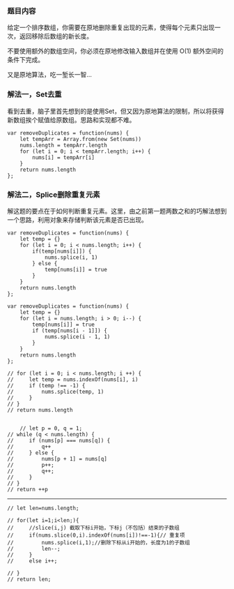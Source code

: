 ### 题目内容
给定一个排序数组，你需要在原地删除重复出现的元素，使得每个元素只出现一次，返回移除后数组的新长度。

不要使用额外的数组空间，你必须在原地修改输入数组并在使用 O(1) 额外空间的条件下完成。

又是原地算法，吃一堑长一智...

### 解法一，Set去重
看到去重，脑子里首先想到的是使用Set，但又因为原地算法的限制，所以将获得新数组挨个赋值给原数组。思路和实现都不难。

```
var removeDuplicates = function(nums) {
    let tempArr = Array.from(new Set(nums))
    nums.length = tempArr.length
    for (let i = 0; i < tempArr.length; i++) {
        nums[i] = tempArr[i]
    }
    return nums.length
};
```

### 解法二，Splice删除重复元素
解这题的要点在于如何判断重复元素。这里，由之前第一题两数之和的巧解法想到一个思路，利用对象来存储判断该元素是否已出现。



```
var removeDuplicates = function(nums) {
    let temp = {}
    for (let i = 0; i < nums.length; i++) {
        if(temp[nums[i]]) {
            nums.splice(i, 1)
        } else {
            temp[nums[i]] = true
        }
    }
    return nums.length
};
```

```
var removeDuplicates = function(nums) {
    let temp = {}
    for (let i = nums.length; i > 0; i--) {
        temp[nums[i]] = true
        if (temp[nums[i - 1]]) {
            nums.splice(i - 1, 1)
        }
    }
    return nums.length
};
```


    // for (let i = 0; i < nums.length; i ++) {
    //     let temp = nums.indexOf(nums[i], i)
    //     if (temp !== -1) {
    //         nums.splice(temp, 1)
    //     }
    // }
    // return nums.length


        // let p = 0, q = 1;
    // while (q < nums.length) {
    //     if (nums[p] === nums[q]) {
    //         q++
    //     } else {
    //         nums[p + 1] = nums[q]
    //         p++;
    //         q++;
    //     }
    // }
    // return ++p

--- 
    // let len=nums.length;

    // for(let i=1;i<len;){ 
    //     //slice(i,j) 截取下标i开始，下标j（不包括）结束的子数组
    //     if(nums.slice(0,i).indexOf(nums[i])!==-1){// 重复项
    //         nums.splice(i,1);//删除下标从i开始的，长度为1的子数组
    //         len--;
    //     }
    //     else i++;

    // }
    // return len;